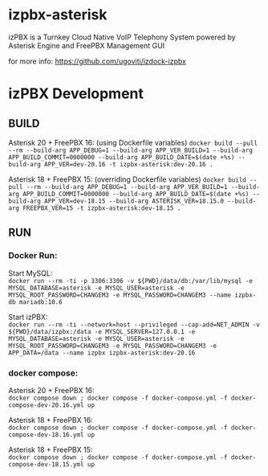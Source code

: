 # izpbx-asterisk

izPBX is a Turnkey Cloud Native VoIP Telephony System powered by Asterisk Engine and FreePBX Management GUI

for more info: https://github.com/ugoviti/izdock-izpbx

# izPBX Development

## BUILD

Asterisk 20 + FreePBX 16: (using Dockerfile variables)
`docker build --pull --rm --build-arg APP_DEBUG=1 --build-arg APP_VER_BUILD=1 --build-arg APP_BUILD_COMMIT=0000000 --build-arg APP_BUILD_DATE=$(date +%s) --build-arg APP_VER=dev-20.16 -t izpbx-asterisk:dev-20.16 .`

Asterisk 18 + FreePBX 15: (overriding Dockerfile variables)
`docker build --pull --rm --build-arg APP_DEBUG=1 --build-arg APP_VER_BUILD=1 --build-arg APP_BUILD_COMMIT=0000000 --build-arg APP_BUILD_DATE=$(date +%s) --build-arg APP_VER=dev-18.15 --build-arg ASTERISK_VER=18.15.0 --build-arg FREEPBX_VER=15 -t izpbx-asterisk:dev-18.15 .`

## RUN

### Docker Run:
Start MySQL:  
`docker run --rm -ti -p 3306:3306 -v ${PWD}/data/db:/var/lib/mysql -e MYSQL_DATABASE=asterisk -e MYSQL_USER=asterisk -e MYSQL_ROOT_PASSWORD=CHANGEM3 -e MYSQL_PASSWORD=CHANGEM3 --name izpbx-db mariadb:10.6`

Start izPBX:  
`docker run --rm -ti --network=host --privileged --cap-add=NET_ADMIN -v ${PWD}/data/izpbx:/data -e MYSQL_SERVER=127.0.0.1 -e MYSQL_DATABASE=asterisk -e MYSQL_USER=asterisk -e MYSQL_ROOT_PASSWORD=CHANGEM3 -e MYSQL_PASSWORD=CHANGEM3 -e APP_DATA=/data --name izpbx izpbx-asterisk:dev-20.16`


### docker compose:

Asterisk 20 + FreePBX 16:  
`docker compose down ; docker compose -f docker-compose.yml -f docker-compose-dev-20.16.yml up`

Asterisk 18 + FreePBX 16:  
`docker compose down ; docker compose -f docker-compose.yml -f docker-compose-dev-18.16.yml up`

Asterisk 18 + FreePBX 15:  
`docker compose down ; docker compose -f docker-compose.yml -f docker-compose-dev-18.15.yml up`
